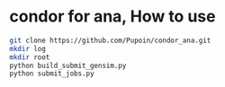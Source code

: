 # condor for ana,  How to use

```bash
git clone https://github.com/Pupoin/condor_ana.git
mkdir log
mkdir root
python build_submit_gensim.py
python submit_jobs.py
```
